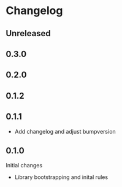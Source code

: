 Changelog
============

Unreleased
------------


0.3.0
------------


0.2.0
------------


0.1.2
------------


0.1.1
------------
* Add changelog and adjust bumpversion


0.1.0
------------
Initial changes
* Library bootstrapping and inital rules
